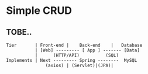 # Simple CRUD

## TOBE..

```plaintext
Tier       | Front-end |    Back-end    |   Database
           | [Web] --------- [ App ] ------- [Data]
           |      (HTTP/API)          (SQL)
Implements | Next --------- Spring --------  MySQL
               (axios) | (Servlet)|(JPA)|
```

